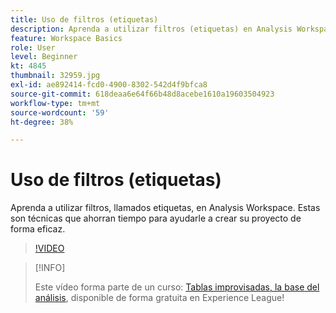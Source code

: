 ```yaml
---
title: Uso de filtros (etiquetas)
description: Aprenda a utilizar filtros (etiquetas) en Analysis Workspace
feature: Workspace Basics
role: User
level: Beginner
kt: 4845
thumbnail: 32959.jpg
exl-id: ae892414-fcd0-4900-8302-542d4f9bfca8
source-git-commit: 618deaa6e64f66b48d8acebe1610a19603504923
workflow-type: tm+mt
source-wordcount: '59'
ht-degree: 38%

---
```


# Uso de filtros (etiquetas)

Aprenda a utilizar filtros, llamados etiquetas, en Analysis Workspace. Estas son técnicas que ahorran tiempo para ayudarle a crear su proyecto de forma eficaz.

>[!VIDEO](https://video.tv.adobe.com/v/32959/?quality=12&learn=on)

>[!INFO]
>
> Este vídeo forma parte de un curso: [Tablas improvisadas, la base del análisis](https://experienceleague.adobe.com/?recommended=Analytics-U-1-2020.3), disponible de forma gratuita en Experience League!
